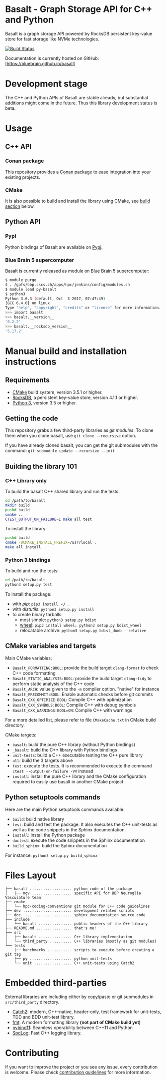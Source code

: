 # Basalt - Graph Storage API for C++ and Python

Basalt is a graph storage API powered by RocksDB persistent
key-value store for fast storage like NVMe technologies.

[![Build Status](https://api.travis-ci.com/BlueBrain/basalt.svg?token=p3ijqmiSc83uPHF74Ay8&branch=master)](https://travis-ci.org/BlueBrain/basalt)

Documentation is currently hosted on GitHub: [https://bluebrain.github.io/basalt]

# Development stage

The C++ and Python APIs of Basalt are stable already, but substantial additions might come in the future. Thus this library development status is beta.

# Usage

## C++ API

### Conan package

This repository provides a [Conan](https://conan.io/) package to ease integration into your existing projects.

### CMake

It is also possible to build and install the library using CMake, see [build section](#manual-build-and-installation-instructions) below.

## Python API

### Pypi

Python bindings of Basalt are available on [Pypi](https://pypi.org/simple/basalt).

### Blue Brain 5 supercomputer

Basalt is currently released as module on Blue Brain 5 supercomputer:

```bash
$ module purge
$ . /gpfs/bbp.cscs.ch/apps/hpc/jenkins/config/modules.sh
$ module load py-basalt
$ python3
Python 3.6.3 (default, Oct  3 2017, 07:47:49)
[GCC 6.4.0] on linux
Type "help", "copyright", "credits" or "license" for more information.
>>> import basalt
>>> basalt.__version__
'0.2.2'
>>> basalt.__rocksdb_version__
'5.17.2'
```

# Manual build and installation instructions

## Requirements

* [CMake](https://cmake.org) build system, version 3.5.1 or higher.
* [RocksDB](https://rocksdb.org/), a persistent key-value store,
  version 4.1.1 or higher.
* [Python 3](https://python.org/), version 3.5 or higher.

## Getting the code

This repository grabs a few third-party libraries as *git modules*.
To clone them when you clone basalt, use `git clone --recursive` option.

If you have already cloned basalt, you can get the git submodules with
the command:
`git submodule update --recursive --init`

## Building the library 101

### C++ Library only

To build the basalt C++ shared library and run the tests:
```sh
cd /path/to/basalt
mkdir build
pushd build
cmake ..
CTEST_OUTPUT_ON_FAILURE=1 make all test
```

To install the library:
```sh
pushd build
cmake -DCMAKE_INSTALL_PREFIX=/usr/local .
make all install
```

### Python 3 bindings

To build and run the tests:

```sh
cd /path/to/basalt
python3 setup.py test
```

To install the package:
* with _pip_: `pip3 install -U .`
* with _distutils_: `python3 setup.py install`
* to create binary tarballs:
  * most simple: `python3 setup.py bdist`
  * [wheel](https://www.python.org/dev/peps/pep-0427/): `pip3 install wheel; python3 setup.py bdist_wheel`
  * relocatable archive: `python3 setup.py bdist_dumb --relative`

## CMake variables and targets

Main CMake variables:

* `Basalt_FORMATTING:BOOL`: provide the build target `clang-format` to check C++ code formatting
* `Basalt_STATIC_ANALYSIS:BOOL`: provide the build target `clang-tidy` to perform static analysis of the C++ code
* `Basalt_ARCH`: value given to the `-m` compiler option. "native" for instance
* `Basalt_PRECOMMIT:BOOL`: Enable automatic checks before git commits
* `Basalt_CXX_OPTIMIZE:BOOL`: Compile C++ with optimization
* `Basalt_CXX_SYMBOLS:BOOL`: Compile C++ with debug symbols
* `Basalt_CXX_WARNINGS:BOOL=ON`: Compile C++ with warnings

For a more detailed list, please refer to file `CMakeCache.txt` in CMake build directory.

CMake targets:

* `basalt`: build the pure C++ library (without Python bindings)
* `_basalt`: build the C++ library with Python bindings
* `unit-tests`: build a C++ executable testing the C++ pure library
* `all`: build the 3 targets above
* `test`: execute the tests. It is recommended to execute the command `ctest --output-on-failure -VV` instead
* `install`: install the pure C++ library and the CMake configuration required to easily use basalt
  in another CMake project

## Python setuptools commands

Here are the main Python  setuptools commands available.

* `build`: build native library
* `test`: build and test the package. It also executes the C++ unit-tests as well as the code snippets in the Sphinx documentation.
* `install`: install the Python package
* `doctest`: execute the code snippets in the Sphinx documentation
* `build_sphinx`: build the Sphinx documentation

For instance: `python3 setup.py build_sphinx`

# Files Layout

```
├── basalt ................... python code of the package
│   ├── ngv .................. specific API for BBP Neuroglia Vasculature team
├── cmake
│   └── hpc-coding-conventions git module for C++ code guidelines
├── dev ...................... development related scripts
├── doc ...................... sphinx documentation source code
├── include
│   └── basalt ............... public headers of the C++ library
├── README.md ................ that's me!
├── src
│   ├── basalt ............... C++ library implementation
│   └── third_party .......... C++ libraries (mostly as git modules)
└── tests
    ├── benchmarks ........... scripts to execute before creating a git tag
    ├── py ................... python unit-tests
    └── unit ................. C++ unit-tests using Catch2
```

# Embedded third-parties

External libraries are including either by copy/paste or git submodules
in `src/third_party` directory.

* [Catch2](https://github.com/catchorg/Catch2):
  modern, C++-native, header-only, test framework for unit-tests, TDD
  and BDD unit-test library.
* [fmt](https://github.com/fmtlib/fmt): A modern formatting library
  **(not part of CMake build yet)**
* [pybind11](https://pybind11.rtfd.io): Seamless operability between C++11 and Python
* [SpdLog](https://github.com/gabime/spdlog): Fast C++ logging library.

# Contributing

If you want to improve the project or you see any issue, every contribution is welcome.
Please check [contribution guidelines](CONTRIBUTING.md) for more information.
